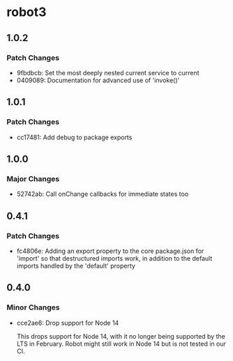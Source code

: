 # robot3

## 1.0.2

### Patch Changes

- 9fbdbcb: Set the most deeply nested current service to current
- 0409089: Documentation for advanced use of 'invoke()'

## 1.0.1

### Patch Changes

- cc17481: Add debug to package exports

## 1.0.0

### Major Changes

- 52742ab: Call onChange callbacks for immediate states too

## 0.4.1

### Patch Changes

- fc4806e: Adding an export property to the core package.json for 'import' so that destructured imports work, in addition to the default imports handled by the 'default' property

## 0.4.0

### Minor Changes

- cce2ae6: Drop support for Node 14

  This drops support for Node 14, with it no longer being supported by the LTS in February. Robot might still work in Node 14 but is not tested in our CI.
